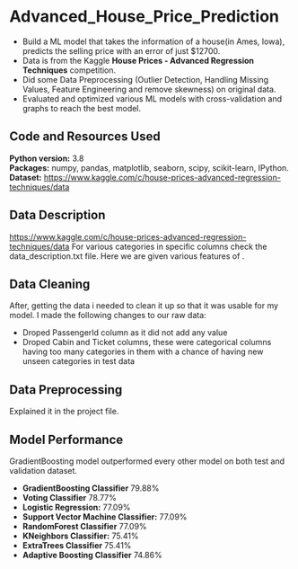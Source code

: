 # Advanced_House_Price_Prediction
* Build a ML model that takes the information of a house(in Ames, Iowa), predicts the selling price with an error of just $12700.
* Data is from the Kaggle **House Prices - Advanced Regression Techniques** competition.
* Did some Data Preprocessing (Outlier Detection, Handling Missing Values, Feature Engineering and remove skewness) on original data.
* Evaluated and optimized various ML models with cross-validation and graphs to reach the best model.
## Code and Resources Used
**Python version:** 3.8  
**Packages:** numpy, pandas, matplotlib, seaborn, scipy, scikit-learn, IPython.
**Dataset:** https://www.kaggle.com/c/house-prices-advanced-regression-techniques/data  
## Data Description

https://www.kaggle.com/c/house-prices-advanced-regression-techniques/data
For various categories in specific columns check the data_description.txt file.
Here we are given various features of .
## Data Cleaning
After, getting the data i needed to clean it up so that it was usable for my model. I made the following changes to our raw data:
*    Droped PassengerId column as it did not add any value
*    Droped Cabin and Ticket columns, these were categorical columns having too many categories in them with a chance of having new unseen categories in test data
## Data Preprocessing
Explained it in the project file.
## Model Performance
GradientBoosting model outperformed every other model on both test and validation dataset.  
*    **GradientBoosting Classifier** 79.88%
*    **Voting Classifier** 78.77%
*    **Logistic Regression:**  77.09%
*    **Support Vector Machine Classifier:** 77.09%
*    **RandomForest Classifier** 77.09%
*    **KNeighbors Classifier:** 75.41%
*    **ExtraTrees Classifier** 75.41%
*    **Adaptive Boosting Classifier** 74.86%
